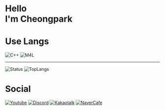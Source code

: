 Hello   
I'm Cheongpark
=============

# Use Langs
![C++](https://img.shields.io/badge/C++-00599C?style=flat-square&logo=C%2B%2B&logoColor=white)
![M4L](https://img.shields.io/badge/Max8-00599C?style=flat-square&logo=Max&logoColor=white)

***
<p>
    <img alt="Status" src="https://github-readme-stats.vercel.app/api?username=cheongpark&show_icons=true&theme=algolia">
    <img alt="TopLangs" src="https://github-readme-stats.vercel.app/api/top-langs/?username=cheongpark&layout=compact&theme=algolia">
</p>

# Social
[![Youtube](https://img.shields.io/badge/Youtube-FF0000?style=flat-square&logo=Youtube&logoColor=white)](https://www.youtube.com/channel/UC4BpXKEys6LmJmDP2C4_qnw) [![Discord](https://img.shields.io/badge/Discord-7289DA?style=flat-square&logo=Discord&logoColor=white)](https://discord.gg/HFe2MA7) [![Kakaotalk](https://img.shields.io/badge/KakaoOpenChat-FFCD00?style=flat-square&logo=KakaoTalk&logoColor=white)](https://open.kakao.com/o/geNwkSfc) [![NaverCafe](https://img.shields.io/badge/NaverCafe-03C75A?style=flat-square&logo=Naver&logoColor=white)](https://open.kakao.com/o/geNwkSfc)